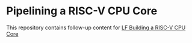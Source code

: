 # Pipelining a RISC-V CPU Core

This repository contains follow-up content for [LF Building a RISC-V CPU Core](https://github.com/stevehoover/LF-Building-a-RISC-V-CPU-Core)

